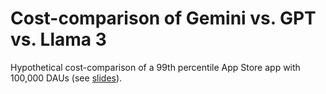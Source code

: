 # Cost-comparison of Gemini vs. GPT vs. Llama 3

Hypothetical cost-comparison of a 99th percentile App Store app with 100,000
DAUs (see [slides](https://google-gemini.github.io/workshops/cost)).